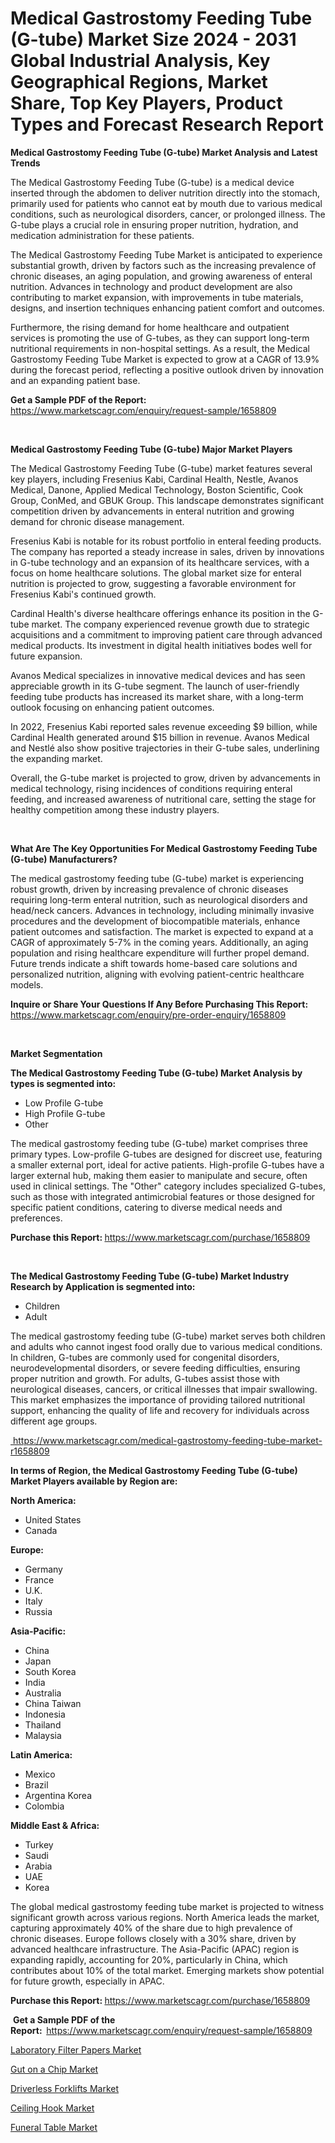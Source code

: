 <p><h1>Medical Gastrostomy Feeding Tube (G-tube) Market Size 2024 - 2031 Global Industrial Analysis, Key Geographical Regions, Market Share, Top Key Players, Product Types and Forecast Research Report</h1></p><p><strong>Medical Gastrostomy Feeding Tube (G-tube) Market Analysis and Latest Trends</strong></p>
<p><p>The Medical Gastrostomy Feeding Tube (G-tube) is a medical device inserted through the abdomen to deliver nutrition directly into the stomach, primarily used for patients who cannot eat by mouth due to various medical conditions, such as neurological disorders, cancer, or prolonged illness. The G-tube plays a crucial role in ensuring proper nutrition, hydration, and medication administration for these patients.</p><p>The Medical Gastrostomy Feeding Tube Market is anticipated to experience substantial growth, driven by factors such as the increasing prevalence of chronic diseases, an aging population, and growing awareness of enteral nutrition. Advances in technology and product development are also contributing to market expansion, with improvements in tube materials, designs, and insertion techniques enhancing patient comfort and outcomes.</p><p>Furthermore, the rising demand for home healthcare and outpatient services is promoting the use of G-tubes, as they can support long-term nutritional requirements in non-hospital settings. As a result, the Medical Gastrostomy Feeding Tube Market is expected to grow at a CAGR of 13.9% during the forecast period, reflecting a positive outlook driven by innovation and an expanding patient base.</p></p>
<p><strong>Get a Sample PDF of the Report:&nbsp;</strong> <a href="https://www.marketscagr.com/enquiry/request-sample/1658809?utm_campaign=1179&utm_medium=2&utm_source=Github&utm_content=ia&utm_term=28092024&utm_id=medical-gastrostomy-feeding-tube-g-tube">https://www.marketscagr.com/enquiry/request-sample/1658809</a></p>
<p>&nbsp;</p>
<p><strong>Medical Gastrostomy Feeding Tube (G-tube) Major Market Players</strong></p>
<p><p>The Medical Gastrostomy Feeding Tube (G-tube) market features several key players, including Fresenius Kabi, Cardinal Health, Nestle, Avanos Medical, Danone, Applied Medical Technology, Boston Scientific, Cook Group, ConMed, and GBUK Group. This landscape demonstrates significant competition driven by advancements in enteral nutrition and growing demand for chronic disease management.</p><p>Fresenius Kabi is notable for its robust portfolio in enteral feeding products. The company has reported a steady increase in sales, driven by innovations in G-tube technology and an expansion of its healthcare services, with a focus on home healthcare solutions. The global market size for enteral nutrition is projected to grow, suggesting a favorable environment for Fresenius Kabi's continued growth.</p><p>Cardinal Health's diverse healthcare offerings enhance its position in the G-tube market. The company experienced revenue growth due to strategic acquisitions and a commitment to improving patient care through advanced medical products. Its investment in digital health initiatives bodes well for future expansion.</p><p>Avanos Medical specializes in innovative medical devices and has seen appreciable growth in its G-tube segment. The launch of user-friendly feeding tube products has increased its market share, with a long-term outlook focusing on enhancing patient outcomes.</p><p>In 2022, Fresenius Kabi reported sales revenue exceeding $9 billion, while Cardinal Health generated around $15 billion in revenue. Avanos Medical and Nestlé also show positive trajectories in their G-tube sales, underlining the expanding market.</p><p>Overall, the G-tube market is projected to grow, driven by advancements in medical technology, rising incidences of conditions requiring enteral feeding, and increased awareness of nutritional care, setting the stage for healthy competition among these industry players.</p></p>
<p>&nbsp;</p>
<p><strong>What Are The Key Opportunities For Medical Gastrostomy Feeding Tube (G-tube) Manufacturers?</strong></p>
<p><p>The medical gastrostomy feeding tube (G-tube) market is experiencing robust growth, driven by increasing prevalence of chronic diseases requiring long-term enteral nutrition, such as neurological disorders and head/neck cancers. Advances in technology, including minimally invasive procedures and the development of biocompatible materials, enhance patient outcomes and satisfaction. The market is expected to expand at a CAGR of approximately 5-7% in the coming years. Additionally, an aging population and rising healthcare expenditure will further propel demand. Future trends indicate a shift towards home-based care solutions and personalized nutrition, aligning with evolving patient-centric healthcare models.</p></p>
<p><strong>Inquire or Share Your Questions If Any Before Purchasing This Report:</strong> <a href="https://www.marketscagr.com/enquiry/pre-order-enquiry/1658809?utm_campaign=1179&utm_medium=2&utm_source=Github&utm_content=ia&utm_term=28092024&utm_id=medical-gastrostomy-feeding-tube-g-tube">https://www.marketscagr.com/enquiry/pre-order-enquiry/1658809</a></p>
<p>&nbsp;</p>
<p><strong>Market Segmentation</strong></p>
<p><strong>The Medical Gastrostomy Feeding Tube (G-tube) Market Analysis by types is segmented into:</strong></p>
<p><ul><li>Low Profile G-tube</li><li>High Profile G-tube</li><li>Other</li></ul></p>
<p><p>The medical gastrostomy feeding tube (G-tube) market comprises three primary types. Low-profile G-tubes are designed for discreet use, featuring a smaller external port, ideal for active patients. High-profile G-tubes have a larger external hub, making them easier to manipulate and secure, often used in clinical settings. The "Other" category includes specialized G-tubes, such as those with integrated antimicrobial features or those designed for specific patient conditions, catering to diverse medical needs and preferences.</p></p>
<p><strong>Purchase this Report:&nbsp;</strong><a href="https://www.marketscagr.com/purchase/1658809?utm_campaign=1179&utm_medium=2&utm_source=Github&utm_content=ia&utm_term=28092024&utm_id=medical-gastrostomy-feeding-tube-g-tube">https://www.marketscagr.com/purchase/1658809</a></p>
<p>&nbsp;</p>
<p><strong>The Medical Gastrostomy Feeding Tube (G-tube) Market Industry Research by Application is segmented into:</strong></p>
<p><ul><li>Children</li><li>Adult</li></ul></p>
<p><p>The medical gastrostomy feeding tube (G-tube) market serves both children and adults who cannot ingest food orally due to various medical conditions. In children, G-tubes are commonly used for congenital disorders, neurodevelopmental disorders, or severe feeding difficulties, ensuring proper nutrition and growth. For adults, G-tubes assist those with neurological diseases, cancers, or critical illnesses that impair swallowing. This market emphasizes the importance of providing tailored nutritional support, enhancing the quality of life and recovery for individuals across different age groups.</p></p>
<p><a href="https://www.marketscagr.com/medical-gastrostomy-feeding-tube-market-r1658809?utm_campaign=1179&utm_medium=2&utm_source=Github&utm_content=ia&utm_term=28092024&utm_id=medical-gastrostomy-feeding-tube-g-tube">&nbsp;https://www.marketscagr.com/medical-gastrostomy-feeding-tube-market-r1658809</a></p>
<p><strong>In terms of Region, the Medical Gastrostomy Feeding Tube (G-tube) Market Players available by Region are:</strong></p>
<p>
    <p> <strong> North America: </strong>
        <ul>
            <li>United States</li>
            <li>Canada</li>
        </ul>
        </p> 
    <p> <strong> Europe: </strong>
        <ul>
            <li>Germany</li>
            <li>France</li>
            <li>U.K.</li>
            <li>Italy</li>
            <li>Russia</li>
        </ul>
        </p> 
    <p> <strong> Asia-Pacific: </strong>
        <ul>
            <li>China</li>
            <li>Japan</li>
            <li>South Korea</li>
            <li>India</li>
            <li>Australia</li>
            <li>China Taiwan</li>
            <li>Indonesia</li>
            <li>Thailand</li>
            <li>Malaysia</li>
        </ul>
        </p> 
    <p> <strong> Latin America: </strong>
        <ul>
            <li>Mexico</li>
            <li>Brazil</li>
            <li>Argentina Korea</li>
            <li>Colombia</li>
        </ul>
        </p> 
    <p> <strong> Middle East & Africa: </strong>
        <ul>
            <li>Turkey</li>
            <li>Saudi</li>
            <li>Arabia</li>
            <li>UAE</li>
            <li>Korea</li>
        </ul>
    </p>
    </p>
<p><p>The global medical gastrostomy feeding tube market is projected to witness significant growth across various regions. North America leads the market, capturing approximately 40% of the share due to high prevalence of chronic diseases. Europe follows closely with a 30% share, driven by advanced healthcare infrastructure. The Asia-Pacific (APAC) region is expanding rapidly, accounting for 20%, particularly in China, which contributes about 10% of the total market. Emerging markets show potential for future growth, especially in APAC.</p></p>
<p><strong>Purchase this Report: </strong><a href="https://www.marketscagr.com/purchase/1658809?utm_campaign=1179&utm_medium=2&utm_source=Github&utm_content=ia&utm_term=28092024&utm_id=medical-gastrostomy-feeding-tube-g-tube">https://www.marketscagr.com/purchase/1658809</a></p>
<p>&nbsp;<strong>Get a Sample PDF of the Report:&nbsp;&nbsp;</strong><a href="https://www.marketscagr.com/enquiry/request-sample/1658809?utm_campaign=1179&utm_medium=2&utm_source=Github&utm_content=ia&utm_term=28092024&utm_id=medical-gastrostomy-feeding-tube-g-tube">https://www.marketscagr.com/enquiry/request-sample/1658809</a></p>
<p><strong></strong></p>
<p><p><a href="https://www.linkedin.com/pulse/future-laboratory-filter-papers-market-global-forecast-argve?trackingId=kmjejEr%2BRUyPgodRH%2BUmIw%3D%3D&utm_campaign=1179&utm_medium=2&utm_source=Github&utm_content=ia&utm_term=28092024&utm_id=medical-gastrostomy-feeding-tube-g-tube">Laboratory Filter Papers Market</a></p><p><a href="https://www.linkedin.com/pulse/insights-gut-chip-industry-market-financial-status-nlqxc?utm_campaign=1179&utm_medium=2&utm_source=Github&utm_content=ia&utm_term=28092024&utm_id=medical-gastrostomy-feeding-tube-g-tube">Gut on a Chip Market</a></p><p><a href="https://issuu.com/reportprime-2/docs/driverless-forklifts-market-size-20_23d485e14a8e79?utm_campaign=1179&utm_medium=2&utm_source=Github&utm_content=ia&utm_term=28092024&utm_id=medical-gastrostomy-feeding-tube-g-tube">Driverless Forklifts Market</a></p><p><a href="https://issuu.com/reportprime-2/docs/ceiling-hook-market-size-2030.pptx_15b96d1ab798a0?utm_campaign=1179&utm_medium=2&utm_source=Github&utm_content=ia&utm_term=28092024&utm_id=medical-gastrostomy-feeding-tube-g-tube">Ceiling Hook Market</a></p><p><a href="https://www.linkedin.com/pulse/funeral-table-market-global-regional-analysis-focus-region-l0x8f?trackingId=A6%2FM0EwaTFmUHJM4a%2BLyzQ%3D%3D&utm_campaign=1179&utm_medium=2&utm_source=Github&utm_content=ia&utm_term=28092024&utm_id=medical-gastrostomy-feeding-tube-g-tube">Funeral Table Market</a></p></p>